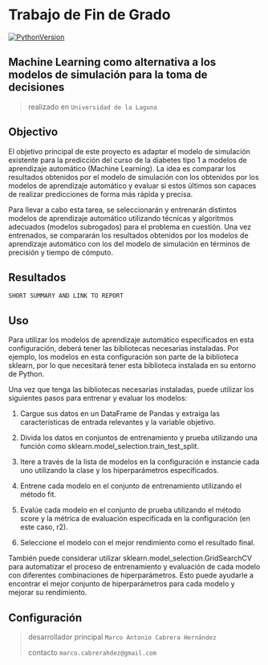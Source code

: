 # Trabajo de Fin de Grado

[![PythonVersion](https://img.shields.io/pypi/pyversions/gino_admin)](https://img.shields.io/pypi/pyversions/gino_admin)

## Machine Learning como alternativa a los modelos de simulación para la toma de decisiones

> realizado en `Universidad de la Laguna`

## Objectivo

El objetivo principal de este proyecto es adaptar el modelo de simulación existente para la predicción del curso de la diabetes tipo 1 a modelos de aprendizaje automático (Machine Learning). La idea es comparar los resultados obtenidos por el modelo de simulación con los obtenidos por los modelos de aprendizaje automático y evaluar si estos últimos son capaces de realizar predicciones de forma más rápida y precisa.

Para llevar a cabo esta tarea, se seleccionarán y entrenarán distintos modelos de aprendizaje automático utilizando técnicas y algoritmos adecuados (modelos subrogados) para el problema en cuestión. Una vez entrenados, se compararán los resultados obtenidos por los modelos de aprendizaje automático con los del modelo de simulación en términos de precisión y tiempo de cómputo.

## Resultados

`SHORT SUMMARY AND LINK TO REPORT`

## Uso

Para utilizar los modelos de aprendizaje automático especificados en esta configuración, deberá tener las bibliotecas necesarias instaladas. Por ejemplo, los modelos en esta configuración son parte de la biblioteca sklearn, por lo que necesitará tener esta biblioteca instalada en su entorno de Python.

Una vez que tenga las bibliotecas necesarias instaladas, puede utilizar los siguientes pasos para entrenar y evaluar los modelos:

1. Cargue sus datos en un DataFrame de Pandas y extraiga las características de entrada relevantes y la variable objetivo.

2. Divida los datos en conjuntos de entrenamiento y prueba utilizando una función como sklearn.model_selection.train_test_split.

3. Itere a través de la lista de modelos en la configuración e instancie cada uno utilizando la clase y los hiperparámetros especificados.

4. Entrene cada modelo en el conjunto de entrenamiento utilizando el método fit.

5. Evalúe cada modelo en el conjunto de prueba utilizando el método score y la métrica de evaluación especificada en la configuración (en este caso, r2).

6. Seleccione el modelo con el mejor rendimiento como el resultado final.

También puede considerar utilizar sklearn.model_selection.GridSearchCV para automatizar el proceso de entrenamiento y evaluación de cada modelo con diferentes combinaciones de hiperparámetros. Esto puede ayudarle a encontrar el mejor conjunto de hiperparámetros para cada modelo y mejorar su rendimiento.

## Configuración

> desarrollador principal `Marco Antonio Cabrera Hernández`
>
> contacto `marco.cabrerahdez@gmail.com`
